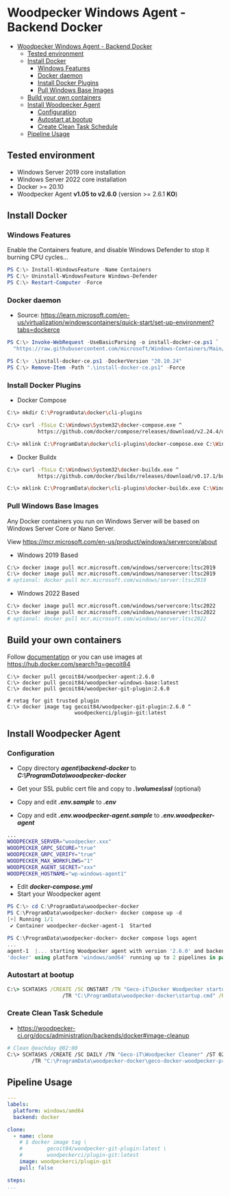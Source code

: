 # Woodpecker Windows Agent - Backend Docker

- [Woodpecker Windows Agent - Backend Docker](#woodpecker-windows-agent---backend-docker)
  - [Tested environment](#tested-environment)
  - [Install Docker](#install-docker)
    - [Windows Features](#windows-features)
    - [Docker daemon](#docker-daemon)
    - [Install Docker Plugins](#install-docker-plugins)
    - [Pull Windows Base Images](#pull-windows-base-images)
  - [Build your own containers](#build-your-own-containers)
  - [Install Woodpecker Agent](#install-woodpecker-agent)
    - [Configuration](#configuration)
    - [Autostart at bootup](#autostart-at-bootup)
    - [Create Clean Task Schedule](#create-clean-task-schedule)
  - [Pipeline Usage](#pipeline-usage)

## Tested environment

- Windows Server 2019 core installation
- Windows Server 2022 core installation
- Docker >= 20.10
- Woodpecker Agent **v1.05 to v2.6.0** (version >= 2.6.1 **KO**)

## Install Docker

### Windows Features

Enable the Containers feature, and disable Windows Defender to stop it burning CPU cycles...

```powershell
PS C:\> Install-WindowsFeature -Name Containers
PS C:\> Uninstall-WindowsFeature Windows-Defender
PS C:\> Restart-Computer -Force
```

### Docker daemon

- Source: <https://learn.microsoft.com/en-us/virtualization/windowscontainers/quick-start/set-up-environment?tabs=dockerce>

```powershell
PS C:\> Invoke-WebRequest -UseBasicParsing -o install-docker-ce.ps1 `
  "https://raw.githubusercontent.com/microsoft/Windows-Containers/Main/helpful_tools/Install-DockerCE/install-docker-ce.ps1"

PS C:\> .\install-docker-ce.ps1 -DockerVersion "20.10.24"
PS C:\> Remove-Item -Path ".\install-docker-ce.ps1" -Force
```

### Install Docker Plugins

- Docker Compose

```bash
C:\> mkdir C:\ProgramData\docker\cli-plugins

C:\> curl -fSsLo C:\Windows\System32\docker-compose.exe ^
          https://github.com/docker/compose/releases/download/v2.24.4/docker-compose-windows-x86_64.exe

C:\> mklink C:\ProgramData\docker\cli-plugins\docker-compose.exe C:\Windows\System32\docker-compose.exe
```

- Docker Buildx

```bash
C:\> curl -fSsLo C:\Windows\System32\docker-buildx.exe ^
          https://github.com/docker/buildx/releases/download/v0.17.1/buildx-v0.17.1.windows-amd64.exe

C:\> mklink C:\ProgramData\docker\cli-plugins\docker-buildx.exe C:\Windows\System32\docker-buildx.exe
```

### Pull Windows Base Images

Any Docker containers you run on Windows Server will be based on Windows Server Core or Nano Server.

View <https://mcr.microsoft.com/en-us/product/windows/servercore/about>

- Windows 2019 Based

```bash
C:\> docker image pull mcr.microsoft.com/windows/servercore:ltsc2019
C:\> docker image pull mcr.microsoft.com/windows/nanoserver:ltsc2019
# optional: docker pull mcr.microsoft.com/windows/server:ltsc2019
```

- Windows 2022 Based

```bash
C:\> docker image pull mcr.microsoft.com/windows/servercore:ltsc2022
C:\> docker image pull mcr.microsoft.com/windows/nanoserver:ltsc2022
# optional: docker pull mcr.microsoft.com/windows/server:ltsc2022
```

## Build your own containers

Follow [documentation](../../build/README.md) or you can
use images at <https://hub.docker.com/search?q=gecoit84>

```command
C:\> docker pull gecoit84/woodpecker-agent:2.6.0
C:\> docker pull gecoit84/woodpecker-windows-base:latest
C:\> docker pull gecoit84/woodpecker-git-plugin:2.6.0

# retag for git trusted plugin
C:\> docker image tag gecoit84/woodpecker-git-plugin:2.6.0 ^
                      woodpeckerci/plugin-git:latest
```

## Install Woodpecker Agent

### Configuration

- Copy directory _**agent\backend-docker**_ to _**C:\ProgramData\woodpecker-docker**_
- Get your SSL public cert file and copy to _**.\volumes\ssl**_ (optional)
- Copy and edit _**.env.sample**_ to _**.env**_

- Copy and edit _**.env.woodpecker-agent.sample**_ to _**.env.woodpecker-agent**_

```bash
...
WOODPECKER_SERVER="woodpecker.xxx"
WOODPECKER_GRPC_SECURE="true"
WOODPECKER_GRPC_VERIFY="true"
WOODPECKER_MAX_WORKFLOWS="1"
WOODPECKER_AGENT_SECRET="xxx"
WOODPECKER_HOSTNAME="wp-windows-agent1"
```

- Edit _**docker-compose.yml**_
- Start your Woodpecker agent

```powershell
PS C:\> cd C:\ProgramData\woodpecker-docker
PS C:\ProgramData\woodpecker-docker> docker compose up -d
[+] Running 1/1
 ✔ Container woodpecker-docker-agent-1  Started

PS C:\ProgramData\woodpecker-docker> docker compose logs agent
...
agent-1  |... starting Woodpecker agent with version '2.6.0' and backend
'docker' using platform 'windows/amd64' running up to 2 pipelines in parallel ...
```

### Autostart at bootup

```cmd
C:\> SCHTASKS /CREATE /SC ONSTART /TN "Geco-iT\Docker Woodpecker startup" ^
                  /TR "C:\ProgramData\woodpecker-docker\startup.cmd" /RU system
```

### Create Clean Task Schedule

- <https://woodpecker-ci.org/docs/administration/backends/docker#image-cleanup>

```bash
# Clean @eachday @02:00
C:\> SCHTASKS /CREATE /SC DAILY /TN "Geco-iT\Woodpecker Cleaner" /ST 02:00 /RU system ^
        /TR "C:\ProgramData\woodpecker-docker\geco-docker-woodpecker-prune.crond.cmd"
```

## Pipeline Usage

```yaml
---
labels:
  platform: windows/amd64
  backend: docker

clone:
  - name: clone
    # $ docker image tag \
    #        gecoit84/woodpecker-git-plugin:latest \
    #        woodpeckerci/plugin-git:latest
    image: woodpeckerci/plugin-git
    pull: false

steps:
...
```
